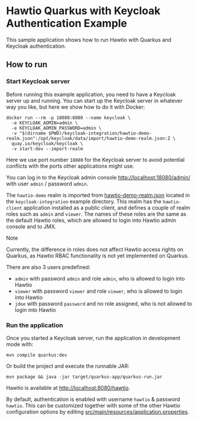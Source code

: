 # Hawtio Quarkus with Keycloak Authentication Example

This sample application shows how to run Hawtio with Quarkus and Keycloak authentication.

## How to run

### Start Keycloak server

Before running this example application, you need to have a Keycloak server up and running. You can start up the Keycloak server in whatever way you like, but here we show how to do it with Docker:

```console
docker run --rm -p 18080:8080 --name keycloak \
  -e KEYCLOAK_ADMIN=admin \
  -e KEYCLOAK_ADMIN_PASSWORD=admin \
  -v "$(dirname $PWD)/keycloak-integration/hawtio-demo-realm.json":/opt/keycloak/data/import/hawtio-demo-realm.json:Z \
  quay.io/keycloak/keycloak \
  -v start-dev --import-realm
```

Here we use port number `18080` for the Keycloak server to avoid potential conflicts with the ports other applications might use.

You can log in to the Keycloak admin console <http://localhost:18080/admin/> with user `admin` / password `admin`.

The `hawtio-demo` realm is imported from [hawtio-demo-realm.json](../keycloak-integration/hawtio-demo-realm.json) located in the `keycloak-integration` example directory. This realm has the `hawtio-client` application installed as a public client, and defines a couple of realm roles such as `admin` and `viewer`. The names of these roles are the same as the default Hawtio roles, which are allowed to login into Hawtio admin console and to JMX.

> [!NOTE]
> Currently, the difference in roles does not affect Hawtio access rights on Quarkus, as Hawtio RBAC functionality is not yet implemented on Quarkus.

There are also 3 users predefined:

- `admin` with password `admin` and role `admin`, who is allowed to login into Hawtio
- `viewer` with password `viewer` and role `viewer`, who is allowed to login into Hawtio
- `jdoe` with password `password` and no role assigned, who is not allowed to login into Hawtio

### Run the application

Once you started a Keycloak server, run the application in development mode with:

```console
mvn compile quarkus:dev
```

Or build the project and execute the runnable JAR:

```console
mvn package && java -jar target/quarkus-app/quarkus-run.jar
```

Hawtio is available at <http://localhost:8080/hawtio>.

By default, authentication is enabled with username `hawtio` & password `hawtio`.
This can be customized together with some of the other Hawtio configuration options by editing
[src/main/resources/application.properties](./src/main/resources/application.properties).
